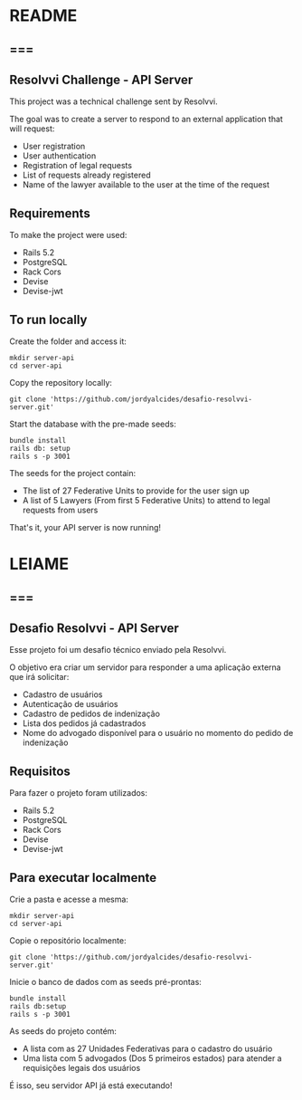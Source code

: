 # README
===
---
Resolvvi Challenge - API Server
--

This project was a technical challenge sent by Resolvvi.

The goal was to create a server to respond to an external application that will request:

- User registration
- User authentication
- Registration of legal requests
- List of requests already registered
- Name of the lawyer available to the user at the time of the request



Requirements
--

To make the project were used:

- Rails 5.2
- PostgreSQL
- Rack Cors
- Devise
- Devise-jwt


To run locally
--

Create the folder and access it:

	mkdir server-api
	cd server-api


Copy the repository locally:

	git clone 'https://github.com/jordyalcides/desafio-resolvvi-server.git'


Start the database with the pre-made seeds:

	bundle install
	rails db: setup
	rails s -p 3001
	

The seeds for the project contain:

- The list of 27 Federative Units to provide for the user sign up
- A list of 5 Lawyers (From first 5 Federative Units) to attend to legal requests from users

That's it, your API server is now running!




# LEIAME
===
---
Desafio Resolvvi - API Server
--
Esse projeto foi um desafio técnico enviado pela Resolvvi.

O objetivo era criar um servidor para responder a uma aplicação externa que irá solicitar:

- Cadastro de usuários
- Autenticação de usuários
- Cadastro de pedidos de indenização
- Lista dos pedidos já cadastrados
- Nome do advogado disponível para o usuário no momento do pedido de indenização




Requisitos
--

Para fazer o projeto foram utilizados:

- Rails 5.2
- PostgreSQL
- Rack Cors
- Devise
- Devise-jwt


Para executar localmente
--

Crie a pasta e acesse a mesma:

	mkdir server-api
	cd server-api


Copie o repositório localmente:

	git clone 'https://github.com/jordyalcides/desafio-resolvvi-server.git'


Inicie o banco de dados com as seeds pré-prontas:

	bundle install
	rails db:setup
	rails s -p 3001

	
As seeds do projeto contém:

- A lista com as 27 Unidades Federativas para o cadastro do usuário
- Uma lista com 5 advogados (Dos 5 primeiros estados) para atender a requisições legais dos usuários


É isso, seu servidor API já está executando!
